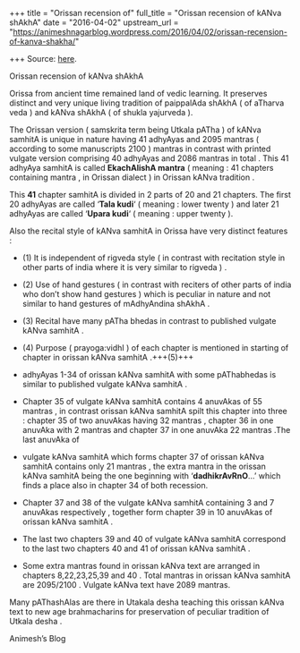 +++
title = "Orissan recension of"
full_title = "Orissan recension of kANva shAkhA"
date = "2016-04-02"
upstream_url = "https://animeshnagarblog.wordpress.com/2016/04/02/orissan-recension-of-kanva-shakha/"

+++
Source: [here](https://animeshnagarblog.wordpress.com/2016/04/02/orissan-recension-of-kanva-shakha/).

Orissan recension of kANva shAkhA

Orissa from ancient time remained land of vedic learning. It preserves distinct and very unique living tradition of paippalAda shAkhA ( of aTharva veda ) and kANva shAkhA ( of shukla yajurveda ). 

The Orissan version ( samskrita term being Utkala pATha ) of kANva samhitA is unique in nature having 41 adhyAyas and 2095 mantras ( according to some manuscripts 2100 ) mantras in contrast with printed vulgate version comprising 40 adhyAyas and 2086 mantras in total . This 41 adhyAya samhitA is called **EkachAlishA mantra** ( meaning : 41 chapters containing mantra , in Orissan dialect ) in Orissan kANva tradition . 

This **41** chapter samhitA is divided in 2 parts of 20 and 21 chapters. The first 20 adhyAyas are called ‘**Tala kudi**‘ ( meaning : lower twenty ) and later 21 adhyAyas are called ‘**Upara kudi**‘ ( meaning : upper twenty ). 

Also the recital style of kANva samhitA in Orissa have very distinct features :

- \(1\) It is independent of rigveda style ( in contrast with recitation style in other parts of india where it is very similar to rigveda ) .  
- (2) Use of hand gestures ( in contrast with reciters of other parts of india who don’t show hand gestures ) which is peculiar in nature and not similar to hand gestures of mAdhyAndina shAkhA .  
- (3) Recital have many pATha bhedas in contrast to published vulgate kANva samhitA .  
- (4) Purpose ( prayoga:vidhI ) of each chapter is mentioned in starting of chapter in orissan kANva samhitA .+++(5)+++

- adhyAyas 1-34 of orissan kANva samhitA with some pAThabhedas is similar to published vulgate kANva samhitA . 
- Chapter 35 of vulgate kANva samhitA contains 4 anuvAkas of 55 mantras , in contrast orissan kANva samhitA spilt this chapter into three : chapter 35 of two anuvAkas having 32 mantras , chapter 36 in one anuvAka with 2 mantras and chapter 37 in one anuvAka 22 mantras .The last anuvAka of  
- vulgate kANva samhitA which forms chapter 37 of orissan kANva samhitA contains only 21 mantras , the extra mantra in the orissan kANva samhitA being the one beginning with ‘**dadhikrAvRnO**…’ which finds a place also in chapter 34 of both recession. 
- Chapter 37 and 38 of the vulgate kANva samhitA containing 3 and 7 anuvAkas respectively , together form chapter 39 in 10 anuvAkas of orissan kANva samhitA . 
- The last two chapters 39 and 40 of vulgate kANva samhitA correspond to the last two chapters 40 and 41 of orissan kANva samhitA . 
- Some extra mantras found in orissan kANva text are arranged in chapters 8,22,23,25,39 and 40 . Total mantras in orissan kANva samhitA are 2095/2100 . Vulgate kANva text have 2089 mantras.  

Many pAThashAlas are there in Utakala desha teaching this orissan kANva text to new age brahmacharins for preservation of peculiar tradition of Utkala desha .

Animesh’s Blog

